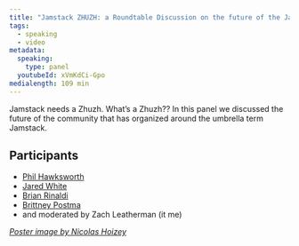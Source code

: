 ```yaml
---
title: "Jamstack ZHUZH: a Roundtable Discussion on the future of the Jamstack Community"
tags:
  - speaking
  - video
metadata:
  speaking:
    type: panel
  youtubeId: xVmKdCi-Gpo
medialength: 109 min
---
```

<div class="fullwidth"><youtube-lite-player @slug="{{ metadata.youtubeId }}" @label="{{ title }}"></youtube-lite-player></div>

Jamstack needs a Zhuzh. What’s a Zhuzh?? In this panel we discussed the future of the community that has organized around the umbrella term Jamstack.

## Participants

* [Phil Hawksworth](https://www.hawksworx.com/)
* [Jared White](https://jaredwhite.com/)
* [Brian Rinaldi](https://remotesynthesis.com/)
* [Brittney Postma](https://brittneypostma.com/)
* and moderated by Zach Leatherman (it me)

_[Poster image by Nicolas Hoizey](https://unsplash.com/photos/dysl7LZ7bSM)_
